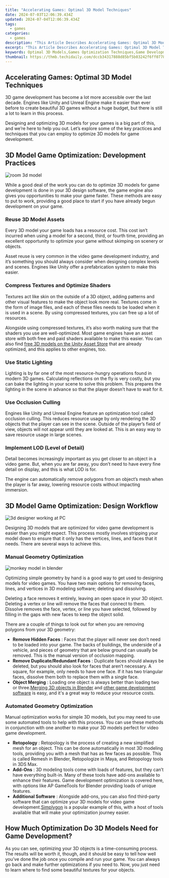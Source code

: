 ```yaml
---
title: "Accelerating Games: Optimal 3D Model Techniques"
date: 2024-07-03T12:06:39.434Z
updated: 2024-07-04T12:06:39.434Z
tags:
  - games
categories:
  - games
description: "This Article Describes Accelerating Games: Optimal 3D Model Techniques"
excerpt: "This Article Describes Accelerating Games: Optimal 3D Model Techniques"
keywords: Optimal 3D Models,Games Optimization Techniques,Game Development Technology,Enhanced Gaming Experience,Efficient Game Graphics,Game Performance Improvement,Next-Gen Game Design
thumbnail: https://thmb.techidaily.com/dccb34317888d85bf5b03242f6ff077822b2720dd93141b57f6f0f2fbe555fd1.jpg
---
```


## Accelerating Games: Optimal 3D Model Techniques

 3D game development has become a lot more accessible over the last decade. Engines like Unity and Unreal Engine make it easier than ever before to create beautiful 3D games without a huge budget, but there is still a lot to learn in this process.

 Designing and optimizing 3D models for your games is a big part of this, and we’re here to help you out. Let’s explore some of the key practices and techniques that you can employ to optimize 3D models for game development.

## 3D Model Game Optimization: Development Practices

![room 3d model](https://static1.makeuseofimages.com/wordpress/wp-content/uploads/2023/07/room-3d-model.jpg)

 While a good deal of the work you can do to optimize 3D models for game development is done in your 3D design software, the game engine also gives you opportunities to make your game faster. These methods are easy to put to work, providing a good place to start if you have already begun development on your game.

### Reuse 3D Model Assets

 Every 3D model your game loads has a resource cost. This cost isn’t incurred when using a model for a second, third, or fourth time, providing an excellent opportunity to optimize your game without skimping on scenery or objects.

 Asset reuse is very common in the video game development industry, and it’s something you should always consider when designing complex levels and scenes. Engines like Unity offer a prefabrication system to make this easier.

### Compress Textures and Optimize Shaders

 Textures act like skin on the outside of a 3D object, adding patterns and other visual features to make the object look more real. Textures come in the form of image files, and each of these files needs to be loaded when it is used in a scene. By using compressed textures, you can free up a lot of resources.

 Alongside using compressed textures, it’s also worth making sure that the shaders you use are well-optimized. Most game engines have an asset store with both free and paid shaders available to make this easier. You can also find [free 3D models on the Unity Asset Store](https://www.makeuseof.com/unity-free-assets-websites/) that are already optimized, and this applies to other engines, too.

### Use Static Lighting

 Lighting is by far one of the most resource-hungry operations found in modern 3D games. Calculating reflections on the fly is very costly, but you can bake the lighting in your scene to solve this problem. This prepares the lighting in the scene in advance so that the player doesn’t have to wait for it.

### Use Occlusion Culling

 Engines like Unity and Unreal Engine feature an optimization tool called occlusion culling. This reduces resource usage by only rendering the 3D objects that the player can see in the scene. Outside of the player’s field of view, objects will not appear until they are looked at. This is an easy way to save resource usage in large scenes.

### Implement LOD (Level of Detail)

 Detail becomes increasingly important as you get closer to an object in a video game. But, when you are far away, you don’t need to have every fine detail on display, and this is what LOD is for.

 The engine can automatically remove polygons from an object’s mesh when the player is far away, lowering resource costs without impacting immersion.

## 3D Model Game Optimization: Design Workflow

![3d designer working at PC](https://static1.makeuseofimages.com/wordpress/wp-content/uploads/2023/07/3d-designer.jpg)

 Designing 3D models that are optimized for video game development is easier than you might expect. This process mostly involves stripping your model down to ensure that it only has the vertices, lines, and faces that it needs. There are several ways to achieve this.

### Manual Geometry Optimization

![monkey model in blender](https://static1.makeuseofimages.com/wordpress/wp-content/uploads/2023/07/manual-3d-optimization.jpg)

 Optimizing simple geometry by hand is a good way to get used to designing models for video games. You have two main options for removing faces, lines, and vertices in 3D modeling software; deleting and dissolving.

 Deleting a face removes it entirely, leaving an open space in your 3D object. Deleting a vertex or line will remove the faces that connect to them. Dissolve removes the face, vertex, or line you have selected, followed by filling in the gaps with new faces to keep the object solid.

 There are a couple of things to look out for when you are removing polygons from your 3D geometry:

* **Remove Hidden Faces** : Faces that the player will never see don’t need to be loaded into your game. The backs of buildings, the underside of a vehicle, and pieces of geometry that are below ground can usually be removed. This is the manual version of occlusion mapping.
* **Remove Duplicate/Redundant Faces** : Duplicate faces should always be deleted, but you should also look for faces that aren’t necessary. A square, for example, only needs to have one face. If it has two triangular faces, dissolve them both to replace them with a single face.
* **Object Merging** : Loading one object is always better than loading two or three.[Merging 3D objects in Blender](https://www.makeuseof.com/merge-objects-in-blender/) and [other game development software](https://www.makeuseof.com/tag/five-free-game-development-tools-make-your-own-games/) is easy, and it's a great way to reduce your resource costs.

### Automated Geometry Optimization

 Manual optimization works for simple 3D models, but you may need to use some automated tools to help with this process. You can use these methods in conjunction with one another to make your 3D models perfect for video game development.

* **Retopology** : Retopology is the process of creating a new simplified mesh for an object. This can be done automatically in most 3D modeling tools, providing you with a mesh that has as few faces as possible. This is called Remesh in Blender, Retopologize in Maya, and Retopology tools in 3DS Max.
* **Add-Ons** : 3D modeling tools come with loads of features, but they can’t have everything built-in. Many of these tools have add-ons available to enhance their features. Game development optimization is covered here, with options like AP GameTools for Blender providing loads of unique features.
* **Additional Software** : Alongside add-ons, you can also find third-party software that can optimize your 3D models for video game development.[Simplygon](https://www.simplygon.com/) is a popular example of this, with a host of tools available that will make your optimization journey easier.

## How Much Optimization Do 3D Models Need for Game Development?

 As you can see, optimizing your 3D objects is a time-consuming process. The results will be worth it, though, and it should be easy to tell how well you’ve done the job once you compile and run your game. You can always go back and make further optimizations if you need to. Now, you just need to learn where to find some beautiful textures for your objects.


<ins class="adsbygoogle"
     style="display:block"
     data-ad-format="autorelaxed"
     data-ad-client="ca-pub-7571918770474297"
     data-ad-slot="1223367746"></ins>



<ins class="adsbygoogle"
     style="display:block"
     data-ad-client="ca-pub-7571918770474297"
     data-ad-slot="8358498916"
     data-ad-format="auto"
     data-full-width-responsive="true"></ins>


